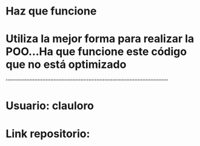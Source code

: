 # Haz que funcione

# Utiliza la mejor forma para realizar la POO...Ha que funcione este código que no está optimizado
''''''''''''''''''''''''''''''''''''''''''''''''''''''''''''''''''''''''''''''''''''''''''''''''''''''
# Usuario: clauloro
# Link repositorio:
